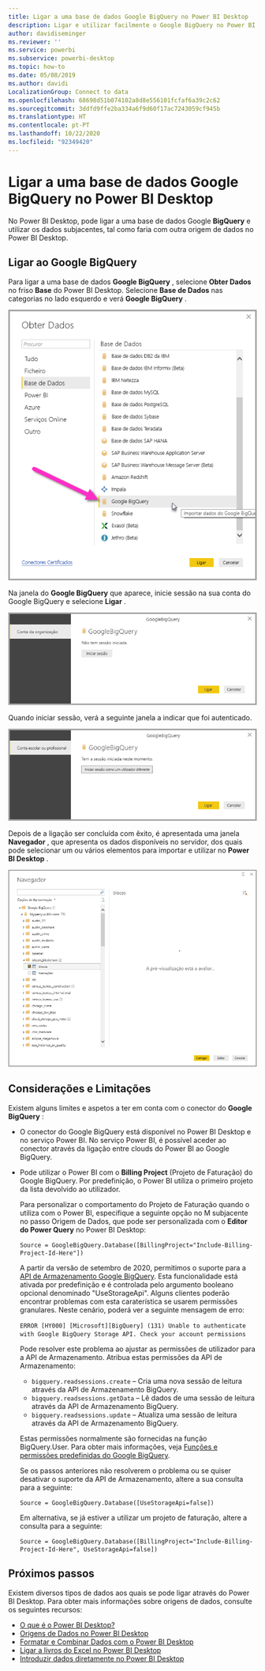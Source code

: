 ```yaml
---
title: Ligar a uma base de dados Google BigQuery no Power BI Desktop
description: Ligar e utilizar facilmente o Google BigQuery no Power BI Desktop
author: davidiseminger
ms.reviewer: ''
ms.service: powerbi
ms.subservice: powerbi-desktop
ms.topic: how-to
ms.date: 05/08/2019
ms.author: davidi
LocalizationGroup: Connect to data
ms.openlocfilehash: 68698d51b074102a8d8e556101fcfaf6a39c2c62
ms.sourcegitcommit: 3ddfd9ffe2ba334a6f9d60f17ac7243059cf945b
ms.translationtype: HT
ms.contentlocale: pt-PT
ms.lasthandoff: 10/22/2020
ms.locfileid: "92349420"
---
```

# <a name="connect-to-a-google-bigquery-database-in-power-bi-desktop"></a>Ligar a uma base de dados Google BigQuery no Power BI Desktop
No Power BI Desktop, pode ligar a uma base de dados Google **BigQuery** e utilizar os dados subjacentes, tal como faria com outra origem de dados no Power BI Desktop.

## <a name="connect-to-google-bigquery"></a>Ligar ao Google BigQuery
Para ligar a uma base de dados **Google BigQuery** , selecione **Obter Dados** no friso **Base** do Power BI Desktop. Selecione **Base de Dados** nas categorias no lado esquerdo e verá **Google BigQuery** .

![Caixa de diálogo Obter Dados para o Google BigQuery](media/desktop-connect-bigquery/connect_bigquery_01.png)

Na janela do **Google BigQuery** que aparece, inicie sessão na sua conta do Google BigQuery e selecione **Ligar** .

![Iniciar sessão no Google BigQuery](media/desktop-connect-bigquery/connect_bigquery_02.png)

Quando iniciar sessão, verá a seguinte janela a indicar que foi autenticado. 

![Iniciou sessão no Google](media/desktop-connect-bigquery/connect_bigquery_02b.png)

Depois de a ligação ser concluída com êxito, é apresentada uma janela **Navegador** , que apresenta os dados disponíveis no servidor, dos quais pode selecionar um ou vários elementos para importar e utilizar no **Power BI Desktop** .

![Dados do Google BigQuery](media/desktop-connect-bigquery/connect_bigquery_03.png)

## <a name="considerations-and-limitations"></a>Considerações e Limitações
Existem alguns limites e aspetos a ter em conta com o conector do **Google BigQuery** :

* O conector do Google BigQuery está disponível no Power BI Desktop e no serviço Power BI. No serviço Power BI, é possível aceder ao conector através da ligação entre clouds do Power BI ao Google BigQuery.

* Pode utilizar o Power BI com o **Billing Project** (Projeto de Faturação) do Google BigQuery. Por predefinição, o Power BI utiliza o primeiro projeto da lista devolvido ao utilizador. 

  Para personalizar o comportamento do Projeto de Faturação quando o utiliza com o Power BI, especifique a seguinte opção no M subjacente no passo Origem de Dados, que pode ser personalizada com o **Editor do Power Query** no Power BI Desktop:

  ```
  Source = GoogleBigQuery.Database([BillingProject="Include-Billing-Project-Id-Here"])
  ```

  A partir da versão de setembro de 2020, permitimos o suporte para a [API de Armazenamento Google BigQuery](https://cloud.google.com/bigquery/docs/reference/storage). Esta funcionalidade está ativada por predefinição e é controlada pelo argumento booleano opcional denominado "UseStorageApi". Alguns clientes poderão encontrar problemas com esta caraterística se usarem permissões granulares. Neste cenário, poderá ver a seguinte mensagem de erro:

  `ERROR [HY000] [Microsoft][BigQuery] (131) Unable to authenticate with Google BigQuery Storage API. Check your account permissions`

  Pode resolver este problema ao ajustar as permissões de utilizador para a API de Armazenamento. Atribua estas permissões da API de Armazenamento:

  - `bigquery.readsessions.create` – Cria uma nova sessão de leitura através da API de Armazenamento BigQuery.
  - `bigquery.readsessions.getData` – Lê dados de uma sessão de leitura através da API de Armazenamento BigQuery.
  - `bigquery.readsessions.update` – Atualiza uma sessão de leitura através da API de Armazenamento BigQuery.

  Estas permissões normalmente são fornecidas na função BigQuery.User. Para obter mais informações, veja [Funções e permissões predefinidas do Google BigQuery](https://cloud.google.com/bigquery/docs/access-control).
  
  Se os passos anteriores não resolverem o problema ou se quiser desativar o suporte da API de Armazenamento, altere a sua consulta para a seguinte:
  ```
  Source = GoogleBigQuery.Database([UseStorageApi=false])
  ```
  Em alternativa, se já estiver a utilizar um projeto de faturação, altere a consulta para a seguinte:
  ```
  Source = GoogleBigQuery.Database([BillingProject="Include-Billing-Project-Id-Here", UseStorageApi=false])
  ```

## <a name="next-steps"></a>Próximos passos
Existem diversos tipos de dados aos quais se pode ligar através do Power BI Desktop. Para obter mais informações sobre origens de dados, consulte os seguintes recursos:

* [O que é o Power BI Desktop?](../fundamentals/desktop-what-is-desktop.md)
* [Origens de Dados no Power BI Desktop](desktop-data-sources.md)
* [Formatar e Combinar Dados com o Power BI Desktop](desktop-shape-and-combine-data.md)
* [Ligar a livros do Excel no Power BI Desktop](desktop-connect-excel.md)   
* [Introduzir dados diretamente no Power BI Desktop](desktop-enter-data-directly-into-desktop.md)   
